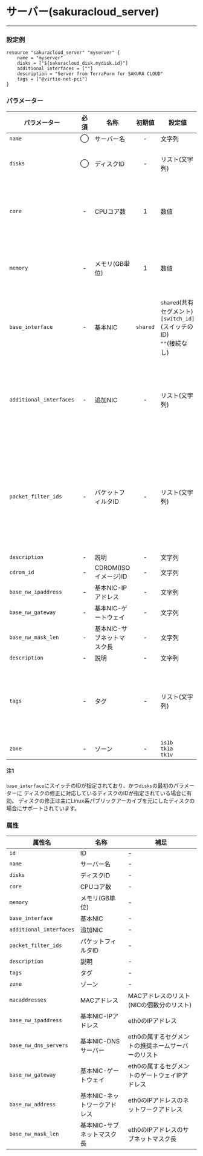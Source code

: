 # サーバー(sakuracloud_server)

---

### 設定例

```hcl
resource "sakuracloud_server" "myserver" {
    name = "myserver"
    disks = ["${sakuracloud_disk.mydisk.id}"]
    additional_interfaces = [""]
    description = "Server from TerraForm for SAKURA CLOUD"
    tags = ["@virtio-net-pci"]
}
```

### パラメーター

|パラメーター|必須  |名称                |初期値     |設定値 |補足                                          |
|----------|:---:|--------------------|:--------:|------|----------------------------------------------|
| `name`   | ◯   | サーバー名           | -   | 文字列 | - |
| `disks`  | ◯   | ディスクID          | -   | リスト(文字列) | サーバーに接続するディスクのID |
| `core`   | -   | CPUコア数           | 1   | 数値 | 指定可能な値は[こちら](http://cloud.sakura.ad.jp/specification/server-disk/)のプラン一覧を参照ください |
| `memory` | -   | メモリ(GB単位)       | 1  | 数値 | 指定可能な値は[こちら](http://cloud.sakura.ad.jp/specification/server-disk/)のプラン一覧を参照ください |
| `base_interface` | - | 基本NIC | `shared` | `shared`(共有セグメント)<br />`[switch_id]`(スイッチのID)<br />`""`(接続なし)|eth0の上流NWとの接続方法を指定する。 |
| `additional_interfaces` | - | 追加NIC | - | リスト(文字列) | 追加で割り当てるNIC。接続するスイッチのID、または空文字を指定する。 |
| `packet_filter_ids`| - | パケットフィルタID | - | リスト(文字列) | NICに適用するパケットフィルタのIDをリストで指定する。リストの先頭からeth0,eth1の順で適用される |
| `description` | - | 説明 | - | 文字列 | - |
| `cdrom_id` | - | CDROM(ISOイメージ)ID | - | 文字列 | - |
| `base_nw_ipaddress`| - | 基本NIC-IPアドレス | - | 文字列 | [注1](#注1) |
| `base_nw_gateway`  | - | 基本NIC-ゲートウェイ | - | 文字列 | [注1](#注1) |
| `base_nw_mask_len` | - | 基本NIC-サブネットマスク長 | - | 文字列 | [注1](#注1) |
| `description` | - | 説明 | - | 文字列 | - |
| `tags` | - | タグ | - | リスト(文字列) | サーバーに付与するタグ。@で始まる特殊タグについては[こちら](http://cloud-news.sakura.ad.jp/special-tags/)を参照 |
| `zone` | - | ゾーン | - | `is1b`<br />`tk1a`<br />`tk1v` | - |

#### 注1

`base_interface`にスイッチのIDが指定されており、かつ`disks`の最初のパラメーターに
ディスクの修正に対応しているディスクのIDが指定されている場合に有効。
ディスクの修正は主にLinux系パブリックアーカイブを元にしたディスクの場合にサポートされています。

### 属性

|属性名                    | 名称                     | 補足                                        |
|-------------------------|-------------------------|--------------------------------------------|
| `id`                    | ID                      | -                                          |
| `name`                  | サーバー名                | -                                          |
| `disks`                 | ディスクID                | -                                          |
| `core`                  | CPUコア数                 | -                                         |
| `memory`                | メモリ(GB単位)            | -                                          |
| `base_interface`        | 基本NIC                  | -                                         |
| `additional_interfaces` | 追加NIC                  | -                                         |
| `packet_filter_ids`     | パケットフィルタID         | -                                         |
| `description`           | 説明                     | -                                         |
| `tags`                  | タグ                     | -                                         |
| `zone`                  | ゾーン                    | -                                         |
| `macaddresses`         | MACアドレス               | MACアドレスのリスト(NICの個数分のリスト)        |
| `base_nw_ipaddress`     | 基本NIC-IPアドレス         | eth0のIPアドレス                            |
| `base_nw_dns_servers`   | 基本NIC-DNSサーバー        | eth0の属するセグメントの推奨ネームサーバーのリスト|
| `base_nw_gateway`       | 基本NIC-ゲートウェイ        | eth0の属するセグメントのゲートウェイIPアドレス   |
| `base_nw_address`       | 基本NIC-ネットワークアドレス | eth0のIPアドレスのネットワークアドレス          |
| `base_nw_mask_len`      | 基本NIC-サブネットマスク長   | eth0のIPアドレスのサブネットマスク長           |
